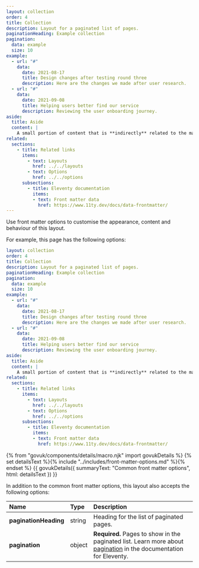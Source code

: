 ```yaml
---
layout: collection
order: 4
title: Collection
description: Layout for a paginated list of pages.
paginationHeading: Example collection
pagination:
  data: example
  size: 10
example:
  - url: "#"
    data:
      date: 2021-08-17
      title: Design changes after testing round three
      description: Here are the changes we made after user research.
  - url: "#"
    data:
      date: 2021-09-08
      title: Helping users better find our service
      description: Reviewing the user onboarding journey.
aside:
  title: Aside
  content: | 
    A small portion of content that is **indirectly** related to the main content.
related:
  sections:
    - title: Related links
      items:
        - text: Layouts
          href: ../../layouts
        - text: Options
          href: ../../options
      subsections:
        - title: Eleventy documentation
          items:
          - text: Front matter data
            href: https://www.11ty.dev/docs/data-frontmatter/
---
```

Use front matter options to customise the appearance, content and behaviour of this layout.

For example, this page has the following options:

```yaml
layout: collection
order: 4
title: Collection
description: Layout for a paginated list of pages.
paginationHeading: Example collection
pagination:
  data: example
  size: 10
example:
  - url: "#"
    data:
      date: 2021-08-17
      title: Design changes after testing round three
      description: Here are the changes we made after user research.
  - url: "#"
    data:
      date: 2021-09-08
      title: Helping users better find our service
      description: Reviewing the user onboarding journey.
aside:
  title: Aside
  content: | 
    A small portion of content that is **indirectly** related to the main content.
related:
  sections:
    - title: Related links
      items:
        - text: Layouts
          href: ../../layouts
        - text: Options
          href: ../../options
      subsections:
        - title: Eleventy documentation
          items:
          - text: Front matter data
            href: https://www.11ty.dev/docs/data-frontmatter/
```

{% from "govuk/components/details/macro.njk" import govukDetails %}
{% set detailsText %}{% include "../includes/front-matter-options.md" %}{% endset %}
{{ govukDetails({
  summaryText: "Common front matter options",
  html: detailsText
}) }}

In addition to the common front matter options, this layout also accepts the following options:

| Name | Type | Description |
| :--- | :--- | :---------- |
| **paginationHeading** | string | Heading for the list of paginated pages. |
| **pagination** | object | **Required.** Pages to show in the paginated list. Learn more about [pagination](https://www.11ty.dev/docs/pagination/) in the documentation for Eleventy. |
